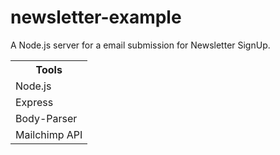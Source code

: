 # newsletter-example
A Node.js server for a email submission for Newsletter SignUp.


<table>
  <tr>
    <th>Tools</th>
  </tr>
  <tr>
    <td>Node.js</td>
  </tr>
  <tr>
    <td>Express</td>
  </tr>
  <tr>
    <td>Body-Parser</td>
  </tr>
  <tr>
    <td>Mailchimp API</td>
  </tr>
</table>
